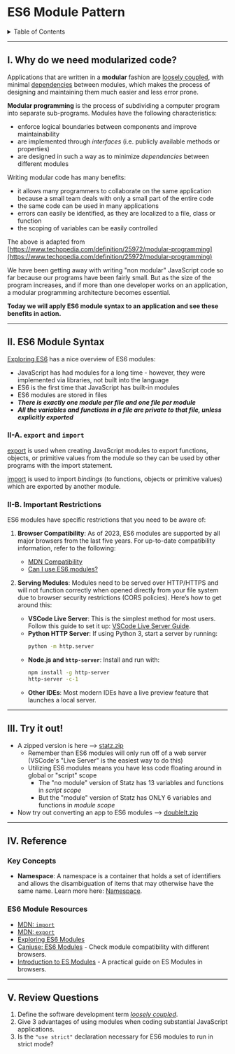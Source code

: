 # ES6 Module Pattern

<details>
  <summary>Table of Contents</summary>
	
- [I. Why do we need modularized code?](#section1)
- [II. ES6 Module Syntax](#section2)
- [III. Try it out!](#section3)
- [IV. Reference](#section4)
- [V. Review Questions](#section5)

</details>

<hr>

<a id="section1">

## I. Why do we need modularized code?
Applications that are written in a **modular** fashion are [loosely coupled](https://en.wikipedia.org/wiki/Loose_coupling), with minimal [dependencies](https://en.wikipedia.org/wiki/Dependency_hell) between modules, which makes the process of designing and maintaining them much easier and less error prone. 

**Modular programming** is the process of subdividing a computer program into separate sub-programs. Modules have the following characteristics:
- enforce logical boundaries between components and improve maintainability
- are implemented through *interfaces* (i.e. publicly available methods or properties)
- are designed in such a way as to minimize *dependencies* between different modules

Writing modular code has many benefits:
- it allows many programmers to collaborate on the same application because a small team deals with only a small part of the entire code
- the same code can be used in many applications
- errors can easily be identified, as they are localized to a file, class or function
- the scoping of variables can be easily controlled

The above is adapted from [https://www.techopedia.com/definition/25972/modular-programming](https://www.techopedia.com/definition/25972/modular-programming)

We have been getting away with writing "non modular" JavaScript code so far because our programs have been fairly small. But as the size of the program increases, and if more than one developer works on an application, a modular programming architecture becomes essential.

**Today we will apply ES6 module syntax to an application and see these benefits in action.**



<hr>

 <a id="section2">

## II. ES6 Module Syntax

[Exploring ES6](https://exploringjs.com/es6/ch_modules.html#sec_overview-modules) has a nice overview of ES6 modules:

- JavaScript has had modules for a long time - however, they were implemented via libraries, not built into the language
- ES6 is the first time that JavaScript has built-in modules
- ES6 modules are stored in files
- ***There is exactly one module per file and one file per module***
- ***All the variables and functions in a file are private to that file, unless explicitly exported***

### II-A. `export` and `import`
[export](https://developer.mozilla.org/en-US/docs/Web/JavaScript/Reference/Statements/export) is used when creating JavaScript modules to export functions, objects, or primitive values from the module so they can be used by other programs with the import statement.

[import](https://developer.mozilla.org/en-US/docs/Web/JavaScript/Reference/Statements/import) is used to import *bindings* (to functions, objects or primitive values) which are exported by another module.

<a id="important-restrictions"/>

### II-B. **Important Restrictions**

ES6 modules have specific restrictions that you need to be aware of:

1. **Browser Compatibility**: As of 2023, ES6 modules are supported by all major browsers from the last five years. For up-to-date compatibility information, refer to the following:
   - [MDN Compatibility](https://developer.mozilla.org/en-US/docs/Web/JavaScript/Reference/Statements/import#Browser_compatibility)
   - [Can I use ES6 modules?](https://caniuse.com/es6-module)

2. **Serving Modules**: Modules need to be served over HTTP/HTTPS and will not function correctly when opened directly from your file system due to browser security restrictions (CORS policies). Here’s how to get around this:
   - **VSCode Live Server**: This is the simplest method for most users. Follow this guide to set it up: [VSCode Live Server Guide](https://ritwickdey.github.io/vscode-live-server/).
   - **Python HTTP Server**: If using Python 3, start a server by running:
     ```bash
     python -m http.server
     ```
   - **Node.js and `http-server`**: Install and run with:
     ```bash
     npm install -g http-server
     http-server -c-1
     ```
   - **Other IDEs**: Most modern IDEs have a live preview feature that launches a local server.

<hr>

<a id="section3">
	
## III. Try it out!
	
- A zipped version is here --> [statz.zip](_files/statz.zip)
  - Remember than ES6 modules will only run off of a web server (VSCode's "Live Server" is the easiest way to do this)
  - Utilizing ES6 modules means you have less code floating around in global or "script" scope
    - The "no module" version of Statz has 13 variables and functions in *script scope*
    - But the "module" version of Statz has ONLY 6 variables and functions in *module scope*
- Now try out converting an app to ES6 modules --> [doubleIt.zip](_files/doubleIt.zip)

<hr>

<a id="section4">
  
## IV. Reference

### Key Concepts
- **Namespace**: A namespace is a container that holds a set of identifiers and allows the disambiguation of items that may otherwise have the same name. Learn more here: [Namespace](https://en.wikipedia.org/wiki/Namespace).

### ES6 Module Resources
- [MDN: `import`](https://developer.mozilla.org/en-US/docs/Web/JavaScript/Reference/Statements/import)
- [MDN: `export`](https://developer.mozilla.org/en-US/docs/Web/JavaScript/Reference/Statements/export)
- [Exploring ES6 Modules](https://exploringjs.com/es6/ch_modules.html#sec_mixing-named-and-default-exports)
- [Caniuse: ES6 Modules](https://caniuse.com/es6-module) - Check module compatibility with different browsers.
- [Introduction to ES Modules](https://jakearchibald.com/2017/es-modules-in-browsers/) - A practical guide on ES Modules in browsers.


<hr>

<a id="section5" />

## V. Review Questions
1. Define the software development term [*loosely coupled*](https://en.wikipedia.org/wiki/Loose_coupling).
2. Give 3 advantages of using modules when coding substantial JavaScript applications.
3. Is the `"use strict"` declaration necessary for ES6 modules to run in strict mode?

